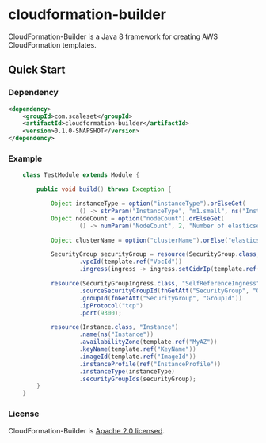 cloudformation-builder
======================

CloudFormation-Builder is a Java 8 framework for creating AWS CloudFormation templates.

Quick Start
-----------

### Dependency

```xml
<dependency>
    <groupId>com.scaleset</groupId>
    <artifactId>cloudformation-builder</artifactId>
    <version>0.1.0-SNAPSHOT</version>
</dependency>
```

### Example

```java
    class TestModule extends Module {

        public void build() throws Exception {

            Object instanceType = option("instanceType").orElseGet(
                    () -> strParam("InstanceType", "m1.small", ns("Instance") + " instance type"));
            Object nodeCount = option("nodeCount").orElseGet(
                    () -> numParam("NodeCount", 2, "Number of elasticsearch nodes to create"));

            Object clusterName = option("clusterName").orElse("elasticsearch");

            SecurityGroup securityGroup = resource(SecurityGroup.class, "SecurityGroup")
                    .vpcId(template.ref("VpcId"))
                    .ingress(ingress -> ingress.setCidrIp(template.ref("OpenCidrIp")), "tcp", 22, 9200, 9300, range(27018, 27019));

            resource(SecurityGroupIngress.class, "SelfReferenceIngress")
                    .sourceSecurityGroupId(fnGetAtt("SecurityGroup", "GroupId"))
                    .groupId(fnGetAtt("SecurityGroup", "GroupId"))
                    .ipProtocol("tcp")
                    .port(9300);

            resource(Instance.class, "Instance")
                    .name(ns("Instance"))
                    .availabilityZone(template.ref("MyAZ"))
                    .keyName(template.ref("KeyName"))
                    .imageId(template.ref("ImageId"))
                    .instanceProfile(ref("InstanceProfile"))
                    .instanceType(instanceType)
                    .securityGroupIds(securityGroup);
        }
    }
```


### License

CloudFormation-Builder is [Apache 2.0 licensed](http://www.apache.org/licenses/LICENSE-2.0.html).
